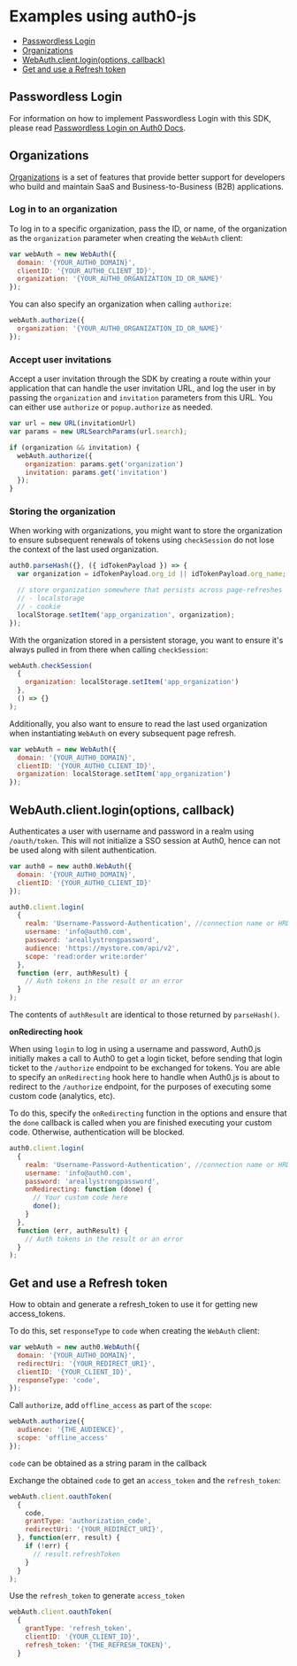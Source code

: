 # Examples using auth0-js

- [Passwordless Login](#passwordless-login)
- [Organizations](#organizations)
- [WebAuth.client.login(options, callback)](#webauthclientloginoptions-callback)
- [Get and use a Refresh token](#get-and-use-a-refresh-token)

## Passwordless Login

For information on how to implement Passwordless Login with this SDK, please read [Passwordless Login on Auth0 Docs](https://auth0.com/docs/libraries/auth0js#passwordless-login).

## Organizations

[Organizations](https://auth0.com/docs/organizations) is a set of features that provide better support for developers who build and maintain SaaS and Business-to-Business (B2B) applications.

### Log in to an organization

To log in to a specific organization, pass the ID, or name, of the organization as the `organization` parameter when creating the `WebAuth` client:

```js
var webAuth = new WebAuth({
  domain: '{YOUR_AUTH0_DOMAIN}',
  clientID: '{YOUR_AUTH0_CLIENT_ID}',
  organization: '{YOUR_AUTH0_ORGANIZATION_ID_OR_NAME}'
});
```

You can also specify an organization when calling `authorize`:

```js
webAuth.authorize({
  organization: '{YOUR_AUTH0_ORGANIZATION_ID_OR_NAME}'
});
```

### Accept user invitations

Accept a user invitation through the SDK by creating a route within your application that can handle the user invitation URL, and log the user in by passing the `organization` and `invitation` parameters from this URL. You can either use `authorize` or `popup.authorize` as needed.

```js
var url = new URL(invitationUrl)
var params = new URLSearchParams(url.search);

if (organization && invitation) {
  webAuth.authorize({
    organization: params.get('organization')
    invitation: params.get('invitation')
  });
}
```

### Storing the organization

When working with organizations, you might want to store the organization to ensure subsequent renewals of tokens using `checkSession` do not lose the context of the last used organization.

```js
auth0.parseHash({}, ({ idTokenPayload }) => {
  var organization = idTokenPayload.org_id || idTokenPayload.org_name;

  // store organization somewhere that persists across page-refreshes
  // - localstorage
  // - cookie
  localStorage.setItem('app_organization', organization);
});
```

With the organization stored in a persistent storage, you want to ensure it's always pulled in from there when calling `checkSession`:

```js
webAuth.checkSession(
  {
    organization: localStorage.setItem('app_organization')
  },
  () => {}
);
```

Additionally, you also want to ensure to read the last used organization when instantiating `WebAuth` on every subsequent page refresh.

```js
var webAuth = new WebAuth({
  domain: '{YOUR_AUTH0_DOMAIN}',
  clientID: '{YOUR_AUTH0_CLIENT_ID}',
  organization: localStorage.setItem('app_organization')
});
```

## WebAuth.client.login(options, callback)

Authenticates a user with username and password in a realm using `/oauth/token`. This will not initialize a SSO session at Auth0, hence can not be used along with silent authentication.

```js
var auth0 = new auth0.WebAuth({
  domain: '{YOUR_AUTH0_DOMAIN}',
  clientID: '{YOUR_AUTH0_CLIENT_ID}'
});

auth0.client.login(
  {
    realm: 'Username-Password-Authentication', //connection name or HRD domain
    username: 'info@auth0.com',
    password: 'areallystrongpassword',
    audience: 'https://mystore.com/api/v2',
    scope: 'read:order write:order'
  },
  function (err, authResult) {
    // Auth tokens in the result or an error
  }
);
```

The contents of `authResult` are identical to those returned by `parseHash()`.

**onRedirecting hook**

When using `login` to log in using a username and password, Auth0.js initially makes a call to Auth0 to get a login ticket, before sending that login ticket to the `/authorize` endpoint to be exchanged for tokens. You are able to specify an `onRedirecting` hook here to handle when Auth0.js is about to redirect to the `/authorize` endpoint, for the purposes of executing some custom code (analytics, etc).

To do this, specify the `onRedirecting` function in the options and ensure that the `done` callback is called when you are finished executing your custom code. Otherwise, authentication will be blocked.

```js
auth0.client.login(
  {
    realm: 'Username-Password-Authentication', //connection name or HRD domain
    username: 'info@auth0.com',
    password: 'areallystrongpassword',
    onRedirecting: function (done) {
      // Your custom code here
      done();
    }
  },
  function (err, authResult) {
    // Auth tokens in the result or an error
  }
);
```

## Get and use a Refresh token

How to obtain and generate a refresh_token to use it for getting new access_tokens.

To do this, set `responseType` to `code` when creating the `WebAuth` client:
```js
var webAuth = new auth0.WebAuth({
  domain: '{YOUR_AUTH0_DOMAIN}',
  redirectUri: '{YOUR_REDIRECT_URI}',
  clientID: '{YOUR_CLIENT_ID}',
  responseType: 'code',
});
```

Call `authorize`, add `offline_access` as part of the `scope`:
```js
webAuth.authorize({
  audience: '{THE_AUDIENCE}',
  scope: 'offline_access'
});
```

`code` can be obtained as a string param in the callback

Exchange the obtained `code` to get an `access_token` and the `refresh_token`:
```js
webAuth.client.oauthToken(
  {
    code,
    grantType: 'authorization_code',
    redirectUri: '{YOUR_REDIRECT_URI}',
  }, function(err, result) {
    if (!err) {
      // result.refreshToken
    }
  }
);
```

Use the `refresh_token` to generate `access_token`
```js
webAuth.client.oauthToken(
  {
    grantType: 'refresh_token',
    clientID: '{YOUR_CLIENT_ID}',
    refresh_token: '{THE_REFRESH_TOKEN}',
  }
```
